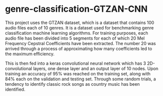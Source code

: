 # genre-classification-GTZAN-CNN

This project uses the GTZAN dataset, which is a dataset that contains 100 audio files each of 10 genres. It is a dataset used for benchmarking genre classification machine learning algorithms. For training purposes, each audio file has been divided into 5 segments for each of which 20 Mel Frequency Cepstral Coefficients have been extracted. The number 20 was arrived through a process of approximating how many coefficients led to the maximum efficiency.

This is then fed into a keras convolutional neural network which has 3 2D-convolutional layers, one dense layer and an output layer of 10 nodes. Upon training an accuracy of 95% was reached on the training set, along with 84% each on the validation and testing set. Through some random trials, a tendency to identify classic rock songs as country music has been identified. 
